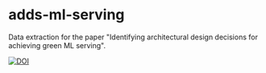 # adds-ml-serving

Data extraction for the paper "Identifying architectural design decisions for achieving green ML serving".

[![DOI](https://zenodo.org/badge/DOI/10.5281/zenodo.10547444.svg)](https://doi.org/10.5281/zenodo.10547444)
